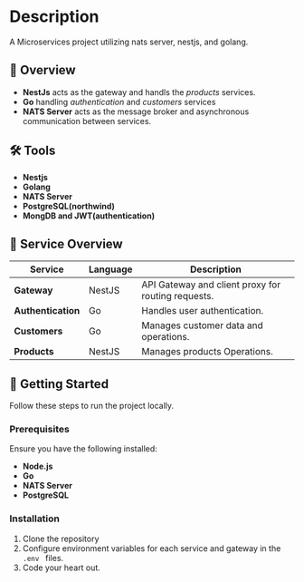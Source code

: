 # Description
A Microservices project utilizing nats server, nestjs, and golang.



## 📖 Overview


* **NestJs** acts as the gateway and handls the _products_ services.
* **Go** handling _authentication_ and _customers_ services
* **NATS Server** acts as the message broker and asynchronous communication between services.




## 🛠️ Tools
* **Nestjs**
* **Golang**
* **NATS Server**
* **PostgreSQL(northwind)**
* **MongDB and JWT(authentication)**



## 🧩 Service Overview

| Service          | Language | Description                                         |
|-------------------|----------|-----------------------------------------------------|
| **Gateway**       | NestJS   | API Gateway and client proxy for routing requests. |
| **Authentication**| Go       | Handles user authentication.    |
| **Customers**     | Go       | Manages customer data and operations.              |
| **Products**      | NestJS   | Manages products Operations.          |

## 🚀 Getting Started

Follow these steps to run the project locally.

### Prerequisites
Ensure you have the following installed:
- **Node.js**
- **Go**
- **NATS Server**
- **PostgreSQL**

### Installation
1. Clone the repository
2. Configure environment variables for each service and gateway in the `.env `  files.
3. Code your heart out.

